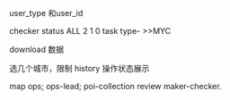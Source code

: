 user_type 和user_id

checker status
		ALL 
		2 1 0
	task type- >>MYC

download 数据

选几个城市，限制
history 操作状态展示


map ops; ops-lead;  poi-collection review 
maker-checker. 